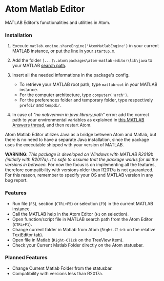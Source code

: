 # Atom Matlab Editor
MATLAB Editor's functionalities and utilities in Atom.

### Installation
1. Execute `matlab.engine.shareEngine('AtomMatlabEngine')` in your current MATLAB instance, or [put the line in your `startup.m`](https://mathworks.com/help/matlab/matlab_env/startup-options.html#brlkmbe-1).

2. Add the folder `[...]\.atom\packages\atom-matlab-editor\lib\java` to your MATLAB [search path](https://mathworks.com/help/matlab/search-path.html).

3. Insert all the needed informations in the package's config.
    - To retrieve your MATLAB root path, type `matlabroot` in your MATLAB instance.
    - For the computer architecture, type `computer('arch')`.
    - For the preferences folder and temporary folder, type respectively `prefdir` and `tempdir`.

4. In case of _"no nativemvm in java.library.path"_ error: add the correct path to your environmental variables as explained in [this MATLAB Answers thread](https://it.mathworks.com/matlabcentral/answers/320234-using-java-api-gives-no-nativemvm-in-java-library-path), and then restart Atom.

Atom Matlab Editor utilizes Java as a bridge between Atom and Matlab, but there is no need to have a separate Java installation, since the package uses the executable shipped with your version of MATLAB.

__WARNING__: _This package is developed on Windows with MATLAB R2019b (initially with R2017a). It's safe to assume that the package works for all the versions in between._
For now the focus is on implementing all the features, therefore compatibility with versions older than R2017a is not guaranteed. For this reason, remember to specify your OS and MATLAB version in any bug report.

### Features
- Run file (`F5`), section (`CTRL+F5`) or selection (`F9`) in the current MATLAB instance.
- Call the MATLAB help in the Atom Editor (`F1` on selection).
- Open function/script file in MATLAB search path from the Atom Editor (`CTRL+F1`).
- Change current folder in Matlab from Atom (`Right-Click` on the relative TextEditor tab).
- Open file in Matlab (`Right-Click` on the TreeView item).
- Check your Current Matlab Folder directly on the Atom statusbar.

### Planned Features
- Change Current Matlab Folder from the statusbar.
- Compatibility with versions less than R2017a.
